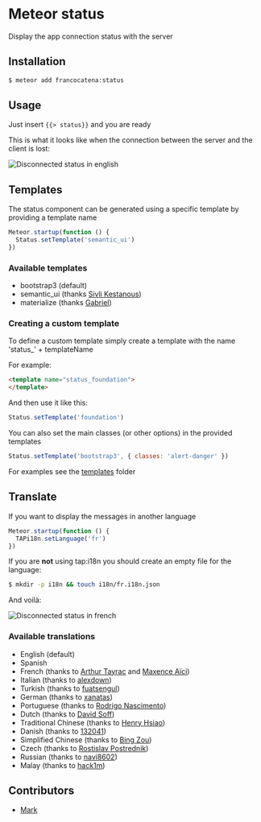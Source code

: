 Meteor status
=============

Display the app connection status with the server

## Installation

```bash
$ meteor add francocatena:status
```

## Usage

Just insert `{{> status}}` and you are ready

This is what it looks like when the connection between the server and the client is lost:

![Disconnected status in english](https://raw.githubusercontent.com/francocatena/meteor-status/master/docs/example_en.png)

## Templates

The status component can be generated using a specific template by providing a template name

```javascript
Meteor.startup(function () {
  Status.setTemplate('semantic_ui')
})
```

### Available templates

- bootstrap3 (default)
- semantic_ui (thanks [Sivli Kestanous](https://github.com/Kestanous))
- materialize (thanks [Gabriel](https://github.com/kainlite))

### Creating a custom template

To define a custom template simply create a template with the name 'status\_' + templateName

For example:

```html
<template name="status_foundation">
</template>
```

And then use it like this:

```javascript
Status.setTemplate('foundation')
```

You can also set the main classes (or other options) in the provided templates

```javascript
Status.setTemplate('bootstrap3', { classes: 'alert-danger' })
```

For examples see the
[templates](https://github.com/francocatena/meteor-status/tree/master/templates) folder

## Translate

If you want to display the messages in another language

```javascript
Meteor.startup(function () {
  TAPi18n.setLanguage('fr')
})
```

If you are **not** using tap:i18n you should create an empty file for the language:

```bash
$ mkdir -p i18n && touch i18n/fr.i18n.json
```

And voilà:

![Disconnected status in french](https://raw.githubusercontent.com/francocatena/meteor-status/master/docs/example_fr.png)

### Available translations

- English (default)
- Spanish
- French (thanks to [Arthur Tayrac](https://github.com/crmfrsh) and [Maxence Aïci](https://github.com/mininao))
- Italian (thanks to [alexdown](https://github.com/alexdown))
- Turkish (thanks to [fuatsengul](https://github.com/fuatsengul))
- German (thanks to [xanatas](https://github.com/xanatas))
- Portuguese (thanks to [Rodrigo Nascimento](https://github.com/rodrigok))
- Dutch (thanks to [David Soff](https://github.com/Davidrums))
- Traditional Chinese (thanks to [Henry Hsiao](https://github.com/hehsiao))
- Danish (thanks to [132041](https://github.com/132041))
- Simplified Chinese (thanks to [Bing Zou](https://github.com/xigua))
- Czech (thanks to [Rostislav Postrednik](https://github.com/postrednik))
- Russian (thanks to [navi8602](https://github.com/navi8602))
- Malay (thanks to [hack1m](https://github.com/hack1m))

## Contributors

- [Mark](https://github.com/erasaur)
